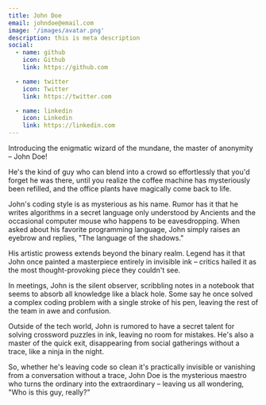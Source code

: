 ```yaml
---
title: John Doe
email: johndoe@email.com
image: '/images/avatar.png'
description: this is meta description
social:
  - name: github
    icon: Github
    link: https://github.com

  - name: twitter
    icon: Twitter
    link: https://twitter.com

  - name: linkedin
    icon: Linkedin
    link: https://linkedin.com
---
```


Introducing the enigmatic wizard of the mundane, the master of anonymity – John Doe!

He's the kind of guy who can blend into a crowd so effortlessly that you'd forget he was there, until you realize the coffee machine has mysteriously been refilled, and the office plants have magically come back to life.

John's coding style is as mysterious as his name. Rumor has it that he writes algorithms in a secret language only understood by Ancients and the occasional computer mouse who happens to be eavesdropping. When asked about his favorite programming language, John simply raises an eyebrow and replies, "The language of the shadows."

His artistic prowess extends beyond the binary realm. Legend has it that John once painted a masterpiece entirely in invisible ink – critics hailed it as the most thought-provoking piece they couldn't see.

In meetings, John is the silent observer, scribbling notes in a notebook that seems to absorb all knowledge like a black hole. Some say he once solved a complex coding problem with a single stroke of his pen, leaving the rest of the team in awe and confusion.

Outside of the tech world, John is rumored to have a secret talent for solving crossword puzzles in ink, leaving no room for mistakes. He's also a master of the quick exit, disappearing from social gatherings without a trace, like a ninja in the night.

So, whether he's leaving code so clean it's practically invisible or vanishing from a conversation without a trace, John Doe is the mysterious maestro who turns the ordinary into the extraordinary – leaving us all wondering, "Who is this guy, really?"
